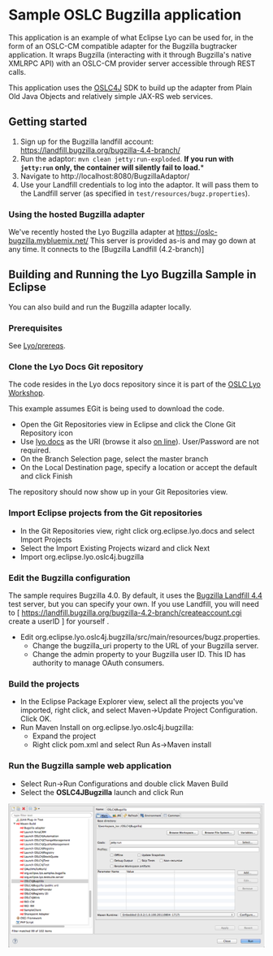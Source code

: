 # Sample OSLC Bugzilla application

This application is an example of what Eclipse Lyo can be used for, in the form of an OSLC-CM compatible adapter for the Bugzilla bugtracker application. It wraps Bugzilla (interacting with it through Bugzilla's native XMLRPC API) with an OSLC-CM provider server accessible through REST calls.

This application uses the [OSLC4J] SDK to build up the adapter from Plain Old Java Objects and relatively simple JAX-RS web services.

## Getting started

1. Sign up for the Bugzilla landfill account: https://landfill.bugzilla.org/bugzilla-4.4-branch/
1. Run the adaptor: `mvn clean jetty:run-exploded`. **If you run with `jetty:run` only, the container will silently fail to load.***
1. Navigate to http://localhost:8080/BugzillaAdaptor/
1. Use your Landfill credentials to log into the adaptor. It will pass them to the Landfill server (as specified in `test/resources/bugz.properties`).

### Using the hosted Bugzilla adapter

We've recently hosted the Lyo Bugzilla adapter at [<https://oslc-bugzilla.mybluemix.net/>] This server is provided as-is and may go down at any time. It connects to the [Bugzilla Landfill (4.2-branch)]

## Building and Running the Lyo Bugzilla Sample in Eclipse


You can also build and run the Bugzilla adapter locally.

### Prerequisites

See [Lyo/prereqs].

### Clone the Lyo Docs Git repository

The code resides in the Lyo docs repository since it is part of the [OSLC Lyo Workshop].

This example assumes EGit is being used to download the code.

-   Open the Git Repositories view in Eclipse and click the Clone Git Repository icon
-   Use [lyo.docs] as the URI (browse it also [on line]). User/Password are not required.
-   On the Branch Selection page, select the master branch
-   On the Local Destination page, specify a location or accept the default and click Finish

The repository should now show up in your Git Repositories view.

### Import Eclipse projects from the Git repositories

-   In the Git Repositories view, right click org.eclipse.lyo.docs and select Import Projects
-   Select the Import Existing Projects wizard and click Next
-   Import org.eclipse.lyo.oslc4j.bugzilla

### Edit the Bugzilla configuration


The sample requires Bugzilla 4.0. By default, it uses the [Bugzilla Landfill 4.4] test server, but you can specify your own. If you use Landfill, you will need to \[ <https://landfill.bugzilla.org/bugzilla-4.2-branch/createaccount.cgi> create a userID \] for yourself .

-   Edit org.eclipse.lyo.oslc4j.bugzilla/src/main/resources/bugz.properties.
    -   Change the bugzilla\_uri property to the URL of your Bugzilla server.
    -   Change the admin property to your Bugzilla user ID. This ID has authority to manage OAuth consumers.

### Build the projects


-   In the Eclipse Package Explorer view, select all the projects you've imported, right click, and select Maven-&gt;Update Project Configuration. Click OK.
-   Run Maven Install on org.eclipse.lyo.oslc4j.bugzilla:
    -   Expand the project
    -   Right click pom.xml and select Run As-&gt;Maven install

### Run the Bugzilla sample web application


-   Select Run-&gt;Run Configurations and double click Maven Build
-   Select the **OSLC4JBugzilla** launch and click Run

![](docs/OSLC4JBugzillaLaunch.png)

  [<https://oslc-bugzilla.mybluemix.net/>]: https://oslc-bugzilla.mybluemix.net/
  [Bugzilla Landfill 4.4]: https://landfill.bugzilla.org/bugzilla-4.4-branch/
  [lyo.docs]: git://git.eclipse.org/gitroot/lyo/org.eclipse.lyo.docs.git
  [on line]: http://git.eclipse.org/c/lyo/org.eclipse.lyo.docs.git/

  [Lyo/prereqs]: Lyo/prereqs "wikilink"
  [OSLC Lyo Workshop]: Lyo/OSLCWorkshop "wikilink"
  [OSLC4J]: Lyo/LyoOSLC4J "wikilink"
